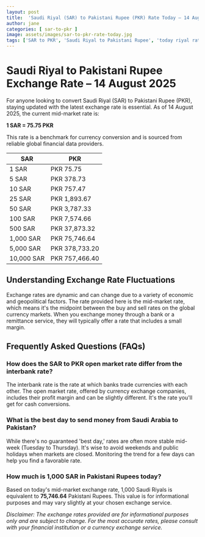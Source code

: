 ```yaml
---
layout: post
title:  'Saudi Riyal (SAR) to Pakistani Rupee (PKR) Rate Today – 14 August 2025'
author: jane
categories: [ sar-to-pkr ]
image: assets/images/sar-to-pkr-rate-today.jpg
tags: ['SAR to PKR', 'Saudi Riyal to Pakistani Rupee', 'today riyal rate in pakistan', 'saudi riyal rate', 'open market riyal rate']
---
```


# Saudi Riyal to Pakistani Rupee Exchange Rate – 14 August 2025

For anyone looking to convert Saudi Riyal (SAR) to Pakistani Rupee (PKR), staying updated with the latest exchange rate is essential. As of 14 August 2025, the current mid-market rate is:

**1 SAR = 75.75 PKR**

This rate is a benchmark for currency conversion and is sourced from reliable global financial data providers.

| SAR | PKR |
| --- | --- |
| 1 SAR | PKR 75.75 |
| 5 SAR | PKR 378.73 |
| 10 SAR | PKR 757.47 |
| 25 SAR | PKR 1,893.67 |
| 50 SAR | PKR 3,787.33 |
| 100 SAR | PKR 7,574.66 |
| 500 SAR | PKR 37,873.32 |
| 1,000 SAR | PKR 75,746.64 |
| 5,000 SAR | PKR 378,733.20 |
| 10,000 SAR | PKR 757,466.40 |


## Understanding Exchange Rate Fluctuations

Exchange rates are dynamic and can change due to a variety of economic and geopolitical factors. The rate provided here is the mid-market rate, which means it's the midpoint between the buy and sell rates on the global currency markets. When you exchange money through a bank or a remittance service, they will typically offer a rate that includes a small margin.

## Frequently Asked Questions (FAQs)

### How does the SAR to PKR open market rate differ from the interbank rate?

The interbank rate is the rate at which banks trade currencies with each other. The open market rate, offered by currency exchange companies, includes their profit margin and can be slightly different. It's the rate you'll get for cash conversions.

### What is the best day to send money from Saudi Arabia to Pakistan?

While there's no guaranteed 'best day,' rates are often more stable mid-week (Tuesday to Thursday). It's wise to avoid weekends and public holidays when markets are closed. Monitoring the trend for a few days can help you find a favorable rate.

### How much is 1,000 SAR in Pakistani Rupees today?

Based on today's mid-market exchange rate, 1,000 Saudi Riyals is equivalent to **75,746.64** Pakistani Rupees. This value is for informational purposes and may vary slightly at your chosen exchange service.



*Disclaimer: The exchange rates provided are for informational purposes only and are subject to change. For the most accurate rates, please consult with your financial institution or a currency exchange service.*
